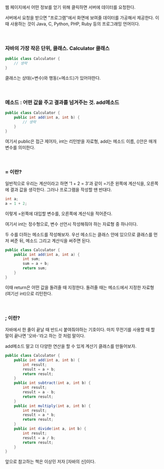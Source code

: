 웹 페이지에서 어떤 정보를 얻기 위해 클릭하면 서버에 데이터를 요청한다. 

서버에서 요청을 받으면 "프로그램"에서 화면에 보여줄 데이터를 가공해서 제공한다. 이때 사용하는 것이 Java, C, Python, PHP, Ruby 등의 프로그래밍 언어이다. 
</br></br></br>
### 자바의 가장 작은 단위, 클래스. Calculator 클래스

``` java
public class Calculator {
	// 생략
}
```
클래스는 상태(=변수)와 행동(=메소드)가 있어야한다.
</br></br></br>
### 메소드 : 어떤 값을 주고 결과를 넘겨주는 것. add메소드

``` java
public class Calculator {
	public int add(int a, int b) {
    	// 생략
    }
}
```

여기서 public은 접근 제어자, int는 리턴받을 자료형, add는 메소드 이름, ()안은 매개변수를 의미한다.
</br></br></br>
### = 이란?

일반적으로 우리는 계산이라고 하면 '1 + 2 = 3'과 같이 =기준 왼쪽에 계산식을, 오른쪽에 결과 값을 생각한다. 그러나 프로그램을 작성할 땐 반대다. 

``` java
int a;
a = 1 + 2;
```
이렇게 =왼쪽에 대입할 변수를, 오른쪽에 계산식을 적어준다. 

여기서 int는 정수형으로, 변수 선언시 작성해줘야 하는 자료형 중 하나이다.

두 수를 더하는 메소드를 작성해보자. 우선 메소드는 클래스 안에 있으므로 클래스를 먼저 써준 뒤, 메소드 그리고 계산식을 써주면 된다.

```java
public class Calculator {
	public int add(int a, int a) {
    	int sum;
        sum = a + b;
        return sum;
    }
}
```

이때 return은 어떤 값을 돌려줄 때 지정한다. 돌려줄 때는 메소드에서 지정한 자료형(여기선 int)으로 리턴한다.
</br></br></br>
### ; 이란?

자바에서 한 줄이 끝날 때 반드시 붙여줘야하는 기호이다. 마치 무전기를 사용할 때 할 말이 끝나면 '오바-'라고 하는 것 처럼 말이다. 

add메소드 말고 더 다양한 연산을 할 수 있게 계산기 클래스를 만들어보자.

```java
public class Calculator {
    public int add(int a, int b) {
        int result;
        result = a + b;
        return result;
    }
    public int subtract(int a, int b) {
        int result;
        result = a - b;
        return result;
    }
    public int multiply(int a, int b) {
        int result;
        result = a * b;
        return result;
    }
    public int divide(int a, int b) {
        int result;
        result = a / b;
        return result;
    }
}
```

앞으로 참고하는 책은 이상민 저자 [자바의 신]이다.
